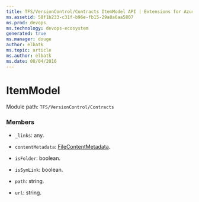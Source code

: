 ```yaml
---
title: TFS/VersionControl/Contracts ItemModel API | Extensions for Azure DevOps Services
ms.assetid: 58f1b233-c31f-b96e-fb15-29a8a6aa5807
ms.prod: devops
ms.technology: devops-ecosystem
generated: true
ms.manager: douge
author: elbatk
ms.topic: article
ms.author: elbatk
ms.date: 08/04/2016
---
```


# ItemModel

Module path: `TFS/VersionControl/Contracts`


### Members

* `_links`: any. 

* `contentMetadata`: [FileContentMetadata](../../../TFS/VersionControl/Contracts/FileContentMetadata.md). 

* `isFolder`: boolean. 

* `isSymLink`: boolean. 

* `path`: string. 

* `url`: string. 

